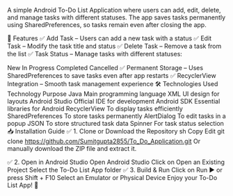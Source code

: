 A simple Android To-Do List Application where users can add, edit, delete, and manage tasks with different statuses. The app saves tasks permanently using SharedPreferences, so tasks remain even after closing the app.

🚀 Features
✅ Add Task – Users can add a new task with a status
✅ Edit Task – Modify the task title and status
✅ Delete Task – Remove a task from the list
✅ Task Status – Manage tasks with different statuses:

New
In Progress
Completed
Cancelled
✅ Permanent Storage – Uses SharedPreferences to save tasks even after app restarts
✅ RecyclerView Integration – Smooth task management experience
🛠 Technologies Used
Technology	Purpose
Java	Main programming language
XML	UI design for layouts
Android Studio	Official IDE for development
Android SDK	Essential libraries for Android
RecyclerView	To display tasks efficiently
SharedPreferences	To store tasks permanently
AlertDialog	To edit tasks in a popup
JSON	To store structured task data
Spinner	For task status selection
📥 Installation Guide
✅ 1. Clone or Download the Repository
sh
Copy
Edit
git clone https://github.com/Sumitgupta2855/To_Do_Application.git
Or manually download the ZIP file and extract it.

✅ 2. Open in Android Studio
Open Android Studio
Click on Open an Existing Project
Select the To-Do List App folder
✅ 3. Build & Run
Click on Run ▶ or press Shift + F10
Select an Emulator or Physical Device
Enjoy your To-Do List App! 🎉
